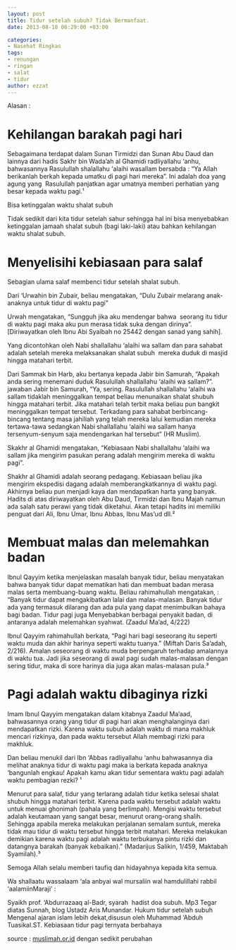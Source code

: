 ```yaml
---
layout: post
title: Tidur setelah subuh? Tidak Bermanfaat.
date: 2013-08-18 06:29:00 +03:00

categories:
- Nasehat Ringkas
tags:
- renungan
- ringan
- salat
- tidur
author: ezzat
---
```


Alasan :
# Kehilangan barakah pagi hari

Sebagaimana terdapat dalam Sunan Tirmidzi dan Sunan Abu Daud dan lainnya dari hadis Sakhr bin Wada’ah al Ghamidi radliyallahu ‘anhu, bahwasannya Rasulullah shalallahu ‘alaihi wasallam bersabda : “Ya Allah berikanlah berkah kepada umatku di pagi hari mereka”. Ini adalah doa yang agung yang  Rasulullah panjatkan agar umatnya memberi perhatian yang besar kepada waktu pagi.¹

Bisa ketinggalan waktu shalat subuh

Tidak sedikit dari kita tidur setelah sahur sehingga hal ini bisa menyebabkan ketinggalan jamaah shalat subuh (bagi laki-laki) atau bahkan kehilangan waktu shalat subuh.

# Menyelisihi kebiasaan para salaf

Sebagian ulama salaf membenci tidur setelah shalat subuh.

Dari ‘Urwahin bin Zubair, beliau mengatakan, “Dulu Zubair melarang anak-anaknya untuk tidur di waktu pagi”

Urwah mengatakan, “Sungguh jika aku mendengar bahwa  seorang itu tidur di waktu pagi maka aku pun merasa tidak suka dengan dirinya”. [Diriwayatkan oleh Ibnu Abi Syaibah no 25442 dengan sanad yang sahih].

Yang dicontohkan oleh Nabi shallallahu ‘alaihi wa sallam dan para sahabat adalah setelah mereka melaksanakan shalat subuh  mereka duduk di masjid hingga matahari terbit.

Dari Sammak bin Harb, aku bertanya kepada Jabir bin Samurah, “Apakah anda sering menemani duduk Rasulullah shallallahu ‘alaihi wa sallam?”. jawaban Jabir bin Samurah, “Ya, sering. Rasulullah shallallahu ‘alaihi wa sallam tidaklah meninggalkan tempat beliau menunaikan shalat shubuh hingga matahari terbit. Jika matahari telah terbit maka beliau pun bangkit meninggalkan tempat tersebut. Terkadang para sahabat berbincang-bincang tentang masa jahiliah yang telah mereka lalui kemudian mereka tertawa-tawa sedangkan Nabi shallallahu ‘alaihi wa sallam hanya tersenyum-senyum saja mendengarkan hal tersebut” (HR Muslim).

Skakhr al Ghamidi mengatakan, “Kebiasaan Nabi shallallahu ‘alaihi wa sallam jika mengirim pasukan perang adalah mengirim mereka di waktu pagi”.

Shakhr al Ghamidi adalah seorang pedagang. Kebiasaan beliau jika mengirim ekspedisi dagang adalah memberangkatkannya di waktu pagi. Akhirnya beliau pun menjadi kaya dan mendapatkan harta yang banyak. Hadits di atas diriwayatkan oleh Abu Daud, Tirmidzi dan Ibnu Majah namun ada salah satu perawi yang tidak diketahui. Akan tetapi hadits ini memiliki penguat dari Ali, Ibnu Umar, Ibnu Abbas, Ibnu Mas’ud dll.²

# Membuat malas dan melemahkan badan

Ibnul Qayyim ketika menjelaskan masalah banyak tidur, beliau menyatakan bahwa banyak tidur dapat mematikan hati dan membuat badan merasa malas serta membuang-buang waktu. Beliau rahimahullah mengatakan, : “Banyak tidur dapat mengakibatkan lalai dan malas-malasan. Banyak tidur ada yang termasuk dilarang dan ada pula yang dapat menimbulkan bahaya bagi badan. Tidur pagi juga Menyebabkan berbagai penyakit badan, di antaranya adalah melemahkan syahwat. (Zaadul Ma’ad, 4/222)

Ibnul Qayyim rahimahullah berkata, “Pagi hari bagi seseorang itu seperti waktu muda dan akhir harinya seperti waktu tuanya.” (Miftah Daris Sa’adah, 2/216). Amalan seseorang di waktu muda berpengaruh terhadap amalannya di waktu tua. Jadi jika seseorang di awal pagi sudah malas-malasan dengan sering tidur, maka di sore harinya dia juga akan malas-malasan pula.³

# Pagi adalah waktu dibaginya rizki

Imam Ibnul Qayyim mengatakan dalam kitabnya Zaadul Ma’aad, bahwasannya orang yang tidur di pagi hari akan menghalanginya dari mendapatkan rizki. Karena waktu subuh adalah waktu di mana makhluk mencari rizkinya, dan pada waktu tersebut Allah membagi rizki para makhluk.

Dan beliau menukil dari Ibn ‘Abbas radliyallahu ‘anhu bahwasannya dia melihat anaknya tidur di waktu pagi maka ia berkata kepada anaknya ‘bangunlah engkau! Apakah kamu akan tidur sementara waktu pagi adalah waktu pembagian rezki? ¹

Menurut para salaf, tidur yang terlarang adalah tidur ketika selesai shalat shubuh hingga matahari terbit. Karena pada waktu tersebut adalah waktu untuk menuai ghonimah (pahala yang berlimpah). Mengisi waktu tersebut adalah keutamaan yang sangat besar, menurut orang-orang shalih. Sehingga apabila mereka melakukan perjalanan semalam suntuk, mereka tidak mau tidur di waktu tersebut hingga terbit matahari. Mereka melakukan demikian karena waktu pagi adalah waktu terbukanya pintu rizki dan datangnya barakah (banyak kebaikan).” (Madarijus Salikin, 1/459, Maktabah Syamilah).³

Semoga Allah selalu memberi taufiq dan hidayahnya kepada kita semua.

Wa shallaatu wassalaam ‘ala anbyai wal mursaliin wal hamdulillahi rabbil ‘aalamiinMaraji’ :

Syaikh prof. ‘Abdurrazaaq al-Badr, syarah  hadist doa subuh. Mp3
Tegar diatas Sunnah, blog Ustadz Aris Munandar. Hukum tidur setelah subuh
Mengenal ajaran islam lebih dekat,disusun oleh Muhammad ‘Abduh Tuasikal.ST. Kebiasaan tidur pagi ternyata berbahaya

source : [muslimah.or.id](muslimah.or.id) dengan sedikit perubahan
